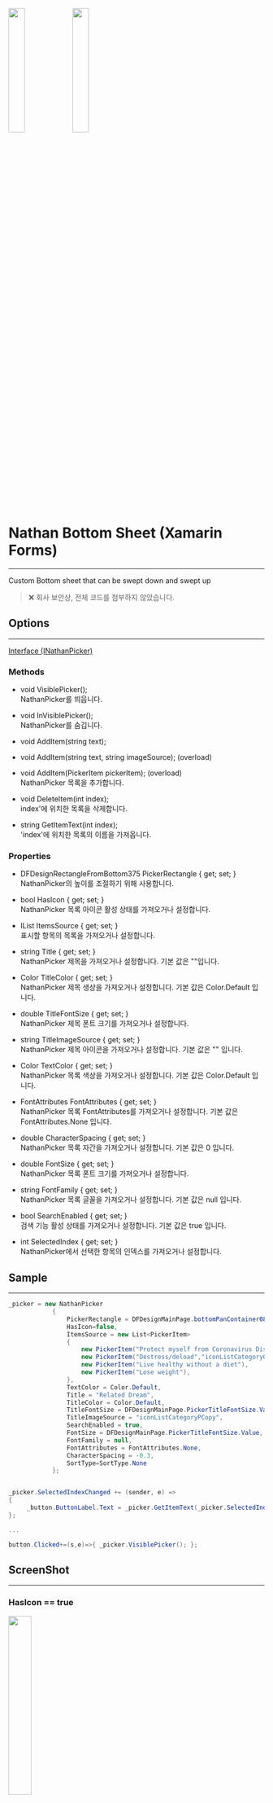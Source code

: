 <img src="https://user-images.githubusercontent.com/37360089/99781733-92cf2780-2b5b-11eb-8845-5c8d276f1530.png" Width="25%"/><img src="https://user-images.githubusercontent.com/37360089/99781745-95318180-2b5b-11eb-8797-5f192afac859.png" Width="25%"/>

# Nathan Bottom Sheet (Xamarin Forms)
---
Custom Bottom sheet that can be swept down and swept up
> ❌   회사 보안상,  전체 코드를 첨부하지 않았습니다.

## Options 
---
[Interface (INathanPicker)](https://github.com/Jinyeob/NathanBottomSheet/blob/master/INathanPicker.cs)
### Methods
- void VisiblePicker();
<br>NathanPicker를 띄웁니다.

- void InVisiblePicker();
<br>NathanPicker를 숨깁니다.

- void AddItem(string text); 
- void AddItem(string text, string imageSource); (overload)
- void AddItem(PickerItem pickerItem); (overload)
<br>NathanPicker 목록을 추가합니다.

- void DeleteItem(int index);
<br>index'에 위치한 목록을 삭제합니다.

- string GetItemText(int index);
<br>'index'에 위치한 목록의 이름을 가져옵니다.

### Properties
- DFDesignRectangleFromBottom375 PickerRectangle { get; set; }
<br>NathanPicker의 높이를 조절하기 위해 사용합니다.

- bool HasIcon { get; set; }
<br>NathanPicker 목록 아이콘 활성 상태를 가져오거나 설정합니다.

- IList ItemsSource { get; set; }
<br>표시할 항목의 목록을 가져오거나 설정합니다.

- string Title { get; set; }
<br>NathanPicker 제목을 가져오거나 설정합니다. 기본 값은 ""입니다.

- Color TitleColor { get; set; }
<br>NathanPicker 제목 생상을 가져오거나 설정합니다. 기본 값은 Color.Default 입니다.

- double TitleFontSize { get; set; }
<br>NathanPicker 제목 폰트 크기를 가져오거나 설정합니다.

- string TitleImageSource { get; set; }
<br>NathanPicker 제목 아이콘을 가져오거나 설정합니다. 기본 값은 "" 입니다.

- Color TextColor { get; set; }
<br>NathanPicker 목록 색상을 가져오거나 설정합니다. 기본 값은 Color.Default 입니다.

- FontAttributes FontAttributes { get; set; }
<br>NathanPicker 목록 FontAttributes를 가져오거나 설정합니다. 기본 값은 FontAttributes.None 입니다.

- double CharacterSpacing { get; set; }
<br>NathanPicker 목록 자간을 가져오거나 설정합니다. 기본 값은 0 입니다.

- double FontSize { get; set; }
<br>NathanPicker 목록 폰트 크기를 가져오거나 설정합니다.

- string FontFamily { get; set; }
<br>NathanPicker 목록 글꼴을 가져오거나 설정합니다. 기본 값은 null 입니다.

- bool SearchEnabled { get; set; }
<br>검색 기능 활성 상태를 가져오거나 설정합니다. 기본 값은 true 입니다.

- int SelectedIndex { get; set; }
<br>NathanPicker에서 선택한 항목의 인덱스를 가져오거나 설정합니다.

## Sample
---
``` csharp
_picker = new NathanPicker
            {
                PickerRectangle = DFDesignMainPage.bottomPanContainer08Rectangle,
                HasIcon=false,
                ItemsSource = new List<PickerItem>
                {
                    new PickerItem("Protect myself from Coronavirus Disease"),
                    new PickerItem("Destress/deload","iconListCategoryGeneral"),
                    new PickerItem("Live healthy without a diet"),
                    new PickerItem("Lose weight"),
                },
                TextColor = Color.Default,
                Title = "Related Dream",
                TitleColor = Color.Default,
                TitleFontSize = DFDesignMainPage.PickerTitleFontSize.Value,
                TitleImageSource = "iconListCategoryPCopy",
                SearchEnabled = true,
                FontSize = DFDesignMainPage.PickerTitleFontSize.Value,
                FontFamily = null,
                FontAttributes = FontAttributes.None,
                CharacterSpacing = -0.3,
                SortType=SortType.None
            };


_picker.SelectedIndexChanged += (sender, e) =>
{
     _button.ButtonLabel.Text = _picker.GetItemText(_picker.SelectedIndex);
};

...

button.Clicked+=(s,e)=>{ _picker.VisiblePicker(); };


```


## ScreenShot
---
### HasIcon == true
<img src="https://user-images.githubusercontent.com/37360089/99781733-92cf2780-2b5b-11eb-8845-5c8d276f1530.png" Width="30%"/>

### HasIcon == false
<img src="https://user-images.githubusercontent.com/37360089/99781745-95318180-2b5b-11eb-8797-5f192afac859.png" Width="30%"/>

### Sweep Down
<img src="https://user-images.githubusercontent.com/37360089/99780402-cc9f2e80-2b59-11eb-9a23-24d893c0ec38.gif" Width="30%"/>

### Background Touch
<img src="https://user-images.githubusercontent.com/37360089/99780424-d2950f80-2b59-11eb-82e6-651ce6b07d95.gif" Width="30%"/>

### Scroll
<img src="https://user-images.githubusercontent.com/37360089/99780430-d3c63c80-2b59-11eb-89c1-0d7d2d9a0d26.gif" Width="30%"/>

### Search
<img src="https://user-images.githubusercontent.com/37360089/99780437-d45ed300-2b59-11eb-92cc-cbd3ec589e53.gif" Width="30%"/>

### Item Select
<img src="https://user-images.githubusercontent.com/37360089/99780439-d5900000-2b59-11eb-9fa0-a19a2d289d70.gif" Width="30%"/>

### BottomSheet Default
NathanBottomSheet을 상속하여 활용할 수 있습니다.
<div>
<img src="https://user-images.githubusercontent.com/37360089/99780442-d6289680-2b59-11eb-853e-bdc1f1acdb75.gif" Width="30%"/>
</div>
